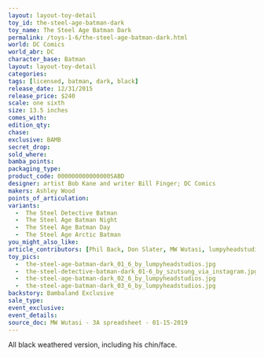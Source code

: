 ```yaml
---
layout: layout-toy-detail 
toy_id: the-steel-age-batman-dark
toy_name: The Steel Age Batman Dark
permalink: /toys-1-6/the-steel-age-batman-dark.html
world: DC Comics
world_abr: DC
character_base: Batman
layout: layout-toy-detail
categories: 
tags: [licensed, batman, dark, black]
release_date: 12/31/2015
release_price: $240 
scale: one sixth
size: 13.5 inches
comes_with: 
edition_qty: 
chase: 
exclusive: BAMB
secret_drop: 
sold_where: 
bamba_points: 
packaging_type: 
product_code: 000000000000000SABD
designer: artist Bob Kane and writer Bill Finger; DC Comics
makers: Ashley Wood
points_of_articulation: 
variants: 
  -  The Steel Detective Batman
  -  The Steel Age Batman Night
  -  The Steel Age Batman Day
  -  The Steel Age Arctic Batman
you_might_also_like: 
article_contributors: [Phil Back, Don Slater, MW Wutasi, lumpyheadstudios, szutsung]
toy_pics: 
  -  the-steel-age-batman-dark_01_6_by_lumpyheadstudios.jpg
  -  the-steel-detective-batman-dark_01-6_by_szutsung_via_instagram.jpg
  -  the-steel-age-batman-dark_02_6_by_lumpyheadstudios.jpg
  -  the-steel-age-batman-dark_03_6_by_lumpyheadstudios.jpg
backstory: Bambaland Exclusive
sale_type: 
event_exclusive: 
event_details: 
source_doc: MW Wutasi - 3A spreadsheet - 01-15-2019
---
```

 All black weathered version, including his chin/face. 